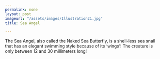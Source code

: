 ```yaml
---
permalink: none
layout: post
imageurl: "/assets/images/Illustration21.jpg"
title: Sea Angel

---
```


The Sea Angel, also called the Naked Sea Butterfly, is a shell-less sea snail that has an elegant swimming style because of its ‘wings’! The creature is only between 12 and 30 millimeters long!
